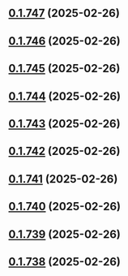 ## [0.1.747](https://github.com/binary-braids/terraform-oracle/compare/v0.1.746...v0.1.747) (2025-02-26)



## [0.1.746](https://github.com/binary-braids/terraform-oracle/compare/v0.1.745...v0.1.746) (2025-02-26)



## [0.1.745](https://github.com/binary-braids/terraform-oracle/compare/v0.1.744...v0.1.745) (2025-02-26)



## [0.1.744](https://github.com/binary-braids/terraform-oracle/compare/v0.1.743...v0.1.744) (2025-02-26)



## [0.1.743](https://github.com/binary-braids/terraform-oracle/compare/v0.1.742...v0.1.743) (2025-02-26)



## [0.1.742](https://github.com/binary-braids/terraform-oracle/compare/v0.1.741...v0.1.742) (2025-02-26)



## [0.1.741](https://github.com/binary-braids/terraform-oracle/compare/v0.1.740...v0.1.741) (2025-02-26)



## [0.1.740](https://github.com/binary-braids/terraform-oracle/compare/v0.1.739...v0.1.740) (2025-02-26)



## [0.1.739](https://github.com/binary-braids/terraform-oracle/compare/v0.1.738...v0.1.739) (2025-02-26)



## [0.1.738](https://github.com/binary-braids/terraform-oracle/compare/v0.1.737...v0.1.738) (2025-02-26)



